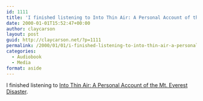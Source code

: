 ```yaml
---
id: 1111
title: 'I finished listening to Into Thin Air: A Personal Account of the Mt. Everest Disaster'
date: 2000-01-01T15:52:47+00:00
author: claycarson
layout: post
guid: http://claycarson.net/?p=1111
permalink: /2000/01/01/i-finished-listening-to-into-thin-air-a-personal-account-of-the-mt-everest-disaster/
categories:
  - Audiobook
  - Media
format: aside
---
```

I finished listening to [Into Thin Air: A Personal Account of the Mt. Everest Disaster](http://amazon.com/exec/obidos/ASIN/0385494785/claycarson0c-20).<!--more-->